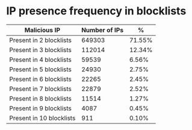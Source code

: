 # IP presence frequency in blocklists
| Malicious IP | Number of IPs | % |
|----|----|----|
| Present in 2 blocklists | 649303 | 71.55% |
| Present in 3 blocklists | 112014 | 12.34% |
| Present in 4 blocklists | 59539 | 6.56% |
| Present in 5 blocklists | 24930 | 2.75% |
| Present in 6 blocklists | 22265 | 2.45% |
| Present in 7 blocklists | 22879 | 2.52% |
| Present in 8 blocklists | 11514 | 1.27% |
| Present in 9 blocklists | 4087 | 0.45% |
| Present in 10 blocklists | 911 | 0.10% |
